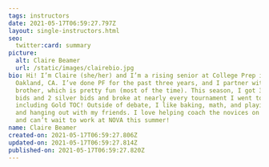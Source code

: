 ```yaml
---
tags: instructors
date: 2021-05-17T06:59:27.797Z
layout: single-instructors.html
seo:
  twitter:card: summary
picture:
  alt: Claire Beamer
  url: /static/images/clairebio.jpg
bio: Hi! I’m Claire (she/her) and I’m a rising senior at College Prep in
  Oakland, CA. I’ve done PF for the past three years, and I partner with my twin
  brother, which is pretty fun (most of the time). This season, I got 3 gold
  bids and 2 silver bids and broke at nearly every tournament I went to,
  including Gold TOC! Outside of debate, I like baking, math, and playing tennis
  and hanging out with my friends. I love helping coach the novices on my team
  and can’t wait to work at NOVA this summer!
name: Claire Beamer
created-on: 2021-05-17T06:59:27.806Z
updated-on: 2021-05-17T06:59:27.814Z
published-on: 2021-05-17T06:59:27.820Z
---
```

